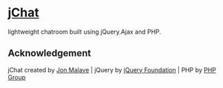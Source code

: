 # [jChat](https://github.com/jonmalave/jChat)
lightweight chatroom built using jQuery.Ajax and PHP.

## Acknowledgement

jChat created by [Jon Malave](http://jonmalave.com) | jQuery by [jQuery Foundation](https://jquery.org/team/) | PHP by [PHP Group](https://secure.php.net/) 
